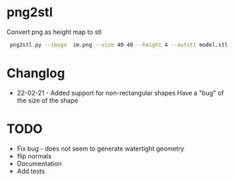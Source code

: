 # png2stl
Convert png as height map to stl

```bash
 png2stl.py --image  im.png --size 40 40 --height 4 --outstl model.stl
```

# Changlog
* 22-02-21 - Added support for non-rectangular shapes
  	     Have a "bug" of the size of the shape
	     
# TODO
* Fix bug - does not seem to generate watertight geometry
* flip normals
* Documentation
* Add tests
